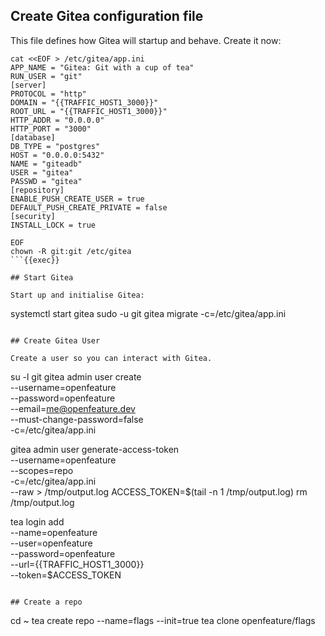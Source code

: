 ## Create Gitea configuration file
This file defines how Gitea will startup and behave. Create it now:

```
cat <<EOF > /etc/gitea/app.ini
APP_NAME = "Gitea: Git with a cup of tea"
RUN_USER = "git"
[server]
PROTOCOL = "http"
DOMAIN = "{{TRAFFIC_HOST1_3000}}"
ROOT_URL = "{{TRAFFIC_HOST1_3000}}"
HTTP_ADDR = "0.0.0.0"
HTTP_PORT = "3000"
[database]
DB_TYPE = "postgres"
HOST = "0.0.0.0:5432"
NAME = "giteadb"
USER = "gitea"
PASSWD = "gitea"
[repository]
ENABLE_PUSH_CREATE_USER = true
DEFAULT_PUSH_CREATE_PRIVATE = false
[security]
INSTALL_LOCK = true

EOF
chown -R git:git /etc/gitea
```{{exec}}

## Start Gitea

Start up and initialise Gitea:
```
systemctl start gitea
sudo -u git gitea migrate -c=/etc/gitea/app.ini
```{{exec}}

## Create Gitea User

Create a user so you can interact with Gitea.

```
su -l git
gitea admin user create \
   --username=openfeature \
   --password=openfeature \
   --email=me@openfeature.dev \
   --must-change-password=false \
   -c=/etc/gitea/app.ini

gitea admin user generate-access-token \
  --username=openfeature \
  --scopes=repo \
  -c=/etc/gitea/app.ini \
  --raw > /tmp/output.log
ACCESS_TOKEN=$(tail -n 1 /tmp/output.log)
rm /tmp/output.log

tea login add \
   --name=openfeature \
   --user=openfeature \
   --password=openfeature \
   --url={{TRAFFIC_HOST1_3000}} \
   --token=$ACCESS_TOKEN
```{{exec}}

## Create a repo

```
cd ~
tea create repo --name=flags --init=true
tea clone openfeature/flags
```{{exec}}
